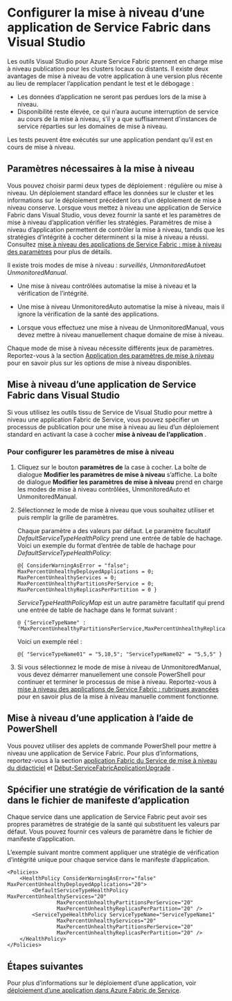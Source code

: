 <properties
   pageTitle="Configurer la mise à niveau d’une application de Service Fabric | Microsoft Azure"
   description="Apprenez à configurer les paramètres de mise à niveau d’une application de Service Fabric à l’aide de Visual Studio de Microsoft."
   services="service-fabric"
   documentationCenter="na"
   authors="cawaMS"
   manager="paulyuk"
   editor="tglee" />
<tags
   ms.service="service-fabric"
   ms.devlang="dotnet"
   ms.topic="article"
   ms.tgt_pltfrm="na"
   ms.workload="multiple"
   ms.date="07/29/2016"
   ms.author="cawa" />

# <a name="configure-the-upgrade-of-a-service-fabric-application-in-visual-studio"></a>Configurer la mise à niveau d’une application de Service Fabric dans Visual Studio

Les outils Visual Studio pour Azure Service Fabric prennent en charge mise à niveau publication pour les clusters locaux ou distants. Il existe deux avantages de mise à niveau de votre application à une version plus récente au lieu de remplacer l’application pendant le test et le débogage :

- Les données d’application ne seront pas perdues lors de la mise à niveau.
- Disponibilité reste élevée, ce qui n’aura aucune interruption de service au cours de la mise à niveau, s’il y a que suffisamment d’instances de service réparties sur les domaines de mise à niveau.

Les tests peuvent être exécutés sur une application pendant qu’il est en cours de mise à niveau.

## <a name="parameters-needed-to-upgrade"></a>Paramètres nécessaires à la mise à niveau

Vous pouvez choisir parmi deux types de déploiement : régulière ou mise à niveau. Un déploiement standard efface les données sur le cluster et les informations sur le déploiement précédent lors d’un déploiement de mise à niveau conserve. Lorsque vous mettez à niveau une application de Service Fabric dans Visual Studio, vous devez fournir la santé et les paramètres de mise à niveau d’application vérifier les stratégies. Paramètres de mise à niveau d’application permettent de contrôler la mise à niveau, tandis que les stratégies d’intégrité à cocher déterminent si la mise à niveau a réussi. Consultez [mise à niveau des applications de Service Fabric : mise à niveau des paramètres](service-fabric-application-upgrade-parameters.md) pour plus de détails.

Il existe trois modes de mise à niveau : *surveillés*, *UnmonitoredAuto*et *UnmonitoredManual*.

  - Une mise à niveau contrôlées automatise la mise à niveau et la vérification de l’intégrité.

  - Une mise à niveau UnmonitoredAuto automatise la mise à niveau, mais il ignore la vérification de la santé des applications.

  - Lorsque vous effectuez une mise à niveau de UnmonitoredManual, vous devez mettre à niveau manuellement chaque domaine de mise à niveau.

Chaque mode de mise à niveau nécessite différents jeux de paramètres. Reportez-vous à la section [Application des paramètres de mise à niveau](service-fabric-application-upgrade-parameters.md) pour en savoir plus sur les options de mise à niveau disponibles.

## <a name="upgrade-a-service-fabric-application-in-visual-studio"></a>Mise à niveau d’une application de Service Fabric dans Visual Studio

Si vous utilisez les outils tissu de Service de Visual Studio pour mettre à niveau une application Fabric de Service, vous pouvez spécifier un processus de publication pour une mise à niveau au lieu d’un déploiement standard en activant la case à cocher **mise à niveau de l’application** .

### <a name="to-configure-the-upgrade-parameters"></a>Pour configurer les paramètres de mise à niveau

1. Cliquez sur le bouton **paramètres de** la case à cocher. La boîte de dialogue **Modifier les paramètres de mise à niveau** s’affiche. La boîte de dialogue **Modifier les paramètres de mise à niveau** prend en charge les modes de mise à niveau contrôlées, UnmonitoredAuto et UnmonitoredManual.

2. Sélectionnez le mode de mise à niveau que vous souhaitez utiliser et puis remplir la grille de paramètres.

    Chaque paramètre a des valeurs par défaut. Le paramètre facultatif *DefaultServiceTypeHealthPolicy* prend une entrée de table de hachage. Voici un exemple du format d’entrée de table de hachage pour *DefaultServiceTypeHealthPolicy*:

    ```
    @{ ConsiderWarningAsError = "false"; MaxPercentUnhealthyDeployedApplications = 0; MaxPercentUnhealthyServices = 0; MaxPercentUnhealthyPartitionsPerService = 0; MaxPercentUnhealthyReplicasPerPartition = 0 }
    ```

    *ServiceTypeHealthPolicyMap* est un autre paramètre facultatif qui prend une entrée de table de hachage dans le format suivant :

    ```    
    @ {"ServiceTypeName" : "MaxPercentUnhealthyPartitionsPerService,MaxPercentUnhealthyReplicasPerPartition,MaxPercentUnhealthyServices"}
    ```

    Voici un exemple réel :

    ```
    @{ "ServiceTypeName01" = "5,10,5"; "ServiceTypeName02" = "5,5,5" }
    ```

3. Si vous sélectionnez le mode de mise à niveau de UnmonitoredManual, vous devez démarrer manuellement une console PowerShell pour continuer et terminer le processus de mise à niveau. Reportez-vous à [mise à niveau des applications de Service Fabric : rubriques avancées](service-fabric-application-upgrade-advanced.md) pour en savoir plus de la mise à niveau manuelle comment fonctionne.

## <a name="upgrade-an-application-by-using-powershell"></a>Mise à niveau d’une application à l’aide de PowerShell

Vous pouvez utiliser des applets de commande PowerShell pour mettre à niveau une application de Service Fabric. Pour plus d’informations, reportez-vous à la section [application Fabric du Service de mise à niveau du didacticiel](service-fabric-application-upgrade-tutorial.md) et [Début-ServiceFabricApplicationUpgrade](https://msdn.microsoft.com/library/mt125975.aspx) .

## <a name="specify-a-health-check-policy-in-the-application-manifest-file"></a>Spécifier une stratégie de vérification de la santé dans le fichier de manifeste d’application

Chaque service dans une application de Service Fabric peut avoir ses propres paramètres de stratégie de la santé qui substituent les valeurs par défaut. Vous pouvez fournir ces valeurs de paramètre dans le fichier de manifeste d’application.

L’exemple suivant montre comment appliquer une stratégie de vérification d’intégrité unique pour chaque service dans le manifeste d’application.

```
<Policies>
    <HealthPolicy ConsiderWarningAsError="false" MaxPercentUnhealthyDeployedApplications="20">
        <DefaultServiceTypeHealthPolicy MaxPercentUnhealthyServices="20"               
                MaxPercentUnhealthyPartitionsPerService="20"
                MaxPercentUnhealthyReplicasPerPartition="20" />
        <ServiceTypeHealthPolicy ServiceTypeName="ServiceTypeName1"
                MaxPercentUnhealthyServices="20"
                MaxPercentUnhealthyPartitionsPerService="20"
                MaxPercentUnhealthyReplicasPerPartition="20" />      
    </HealthPolicy>
</Policies>
```
## <a name="next-steps"></a>Étapes suivantes
Pour plus d’informations sur le déploiement d’une application, voir [déploiement d’une application dans Azure Fabric de Service](service-fabric-deploy-existing-app.md).

